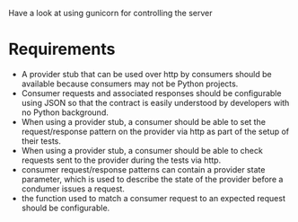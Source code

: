 Have a look at using gunicorn for controlling the server

# Requirements
* A provider stub that can be used over http by consumers should be available
because consumers may not be Python projects.
* Consumer requests and associated responses should be configurable using JSON
so that the contract is easily understood by developers with no Python
background.
* When using a provider stub, a consumer should be able to set the
request/response pattern on the provider via http as part of the setup
of their tests.
* When using a provider stub, a consumer should be able to check requests
sent to the provider during the tests via http.
* consumer request/response patterns can contain a provider state parameter,
which is used to describe the state of the provider before a condumer issues
a request.
* the function used to match a consumer request to an expected request should
be configurable.
